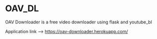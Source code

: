 # OAV_DL
OAV Downloader is a free video downloader using flask and youtube_bl


Application link -->   https://oav-downloader.herokuapp.com/
